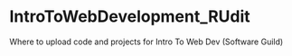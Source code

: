 # IntroToWebDevelopment_RUdit
Where to upload code and projects for Intro To Web Dev (Software Guild)
